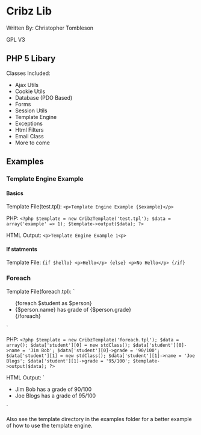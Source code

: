 Cribz Lib
=========
Written By: Christopher Tombleson

GPL V3

PHP 5 Libary
------------
Classes Included:

*   Ajax Utils
*   Cookie Utils
*   Database (PDO Based)
*   Forms
*   Session Utils
*   Template Engine
*   Exceptions
*   Html Filters
*   Email Class
*   More to come


Examples
--------
### Template Engine Example
#### Basics
Template File(test.tpl):
`<p>Template Engine Example {$example}</p>`


PHP:
`<?php
    $template = new CribzTemplate('test.tpl');
    $data = array('example' => 1);
    $template->output($data);
?>`

HTML Output:
`<p>Template Engine Example 1<p>`

#### If statments
Template File:
`{if $hello}
    <p>Hello</p>
 {else}
    <p>No Hello</p>
 {/if}`

### Foreach
Template File(foreach.tpl):
`<ul>
{foreach $student as $person}
    <li>{$person.name} has grade of {$person.grade}</li>
{/foreach}
</ul>`

PHP:
`<?php
    $template = new CribzTemplate('foreach.tpl');
    $data = array();
    $data['student'][0] = new stdClass();
    $data['student'][0]->name = 'Jim Bob';
    $data['student'][0]->grade = '90/100';
    $data['student'][1] = new stdClass();
    $data['student'][1]->name = 'Joe Blogs';
    $data['student'][1]->grade = '95/100';
    $template->output($data);
?>`

HTML Output:
`<ul>
    <li>Jim Bob has a grade of 90/100</li>
    <li>Joe Blogs has a grade of 95/100</li>
</ul>`

Also see the template directory in the examples folder for
a better example of how to use the template engine.
